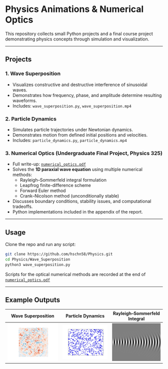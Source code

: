 # Physics Animations & Numerical Optics

This repository collects small Python projects and a final course project demonstrating physics concepts through simulation and visualization.

---

## Projects

### 1. Wave Superposition
- Visualizes constructive and destructive interference of sinusoidal waves.
- Demonstrates how frequency, phase, and amplitude determine resulting waveforms.
- Includes: `wave_superposition.py`, `wave_superposition.mp4`

### 2. Particle Dynamics
- Simulates particle trajectories under Newtonian dynamics.
- Demonstrates motion from defined initial positions and velocities.
- Includes: `particle_dynamics.py`, `particle_dynamics.mp4`

### 3. Numerical Optics (Undergraduate Final Project, Physics 325)
- Full write-up: [`numerical_optics.pdf`](numerical_optics.pdf)
- Solves the **1D paraxial wave equation** using multiple numerical methods:
  - Rayleigh–Sommerfeld integral formulation
  - Leapfrog finite-difference scheme
  - Forward Euler method
  - Crank–Nicolson method (unconditionally stable)
- Discusses boundary conditions, stability issues, and computational tradeoffs.
- Python implementations included in the appendix of the report.

---

## Usage
Clone the repo and run any script:

```bash
git clone https://github.com/hschn58/Physics.git
cd Physics/Wave_Superposition
python3 wave_superposition.py
```

Scripts for the optical numerical methods are recorded at the end of [`numerical_optics.pdf`](numerical_optics.pdf)

---

## Example Outputs

| Wave Superposition | Particle Dynamics | Rayleigh–Sommerfeld Integral |
|--------------------|-------------------|-------------------------------|
| <img src="Example_Media/wave_superposition.gif" alt="Wave Superposition" width="250"> | <img src="Example_Media/2D_particle_gas.gif" alt="Particle Dynamics" width="250"> | <img src="Example_Media/rayleigh_sommerfeld_integral.png" alt="Rayleigh–Sommerfeld Integral" width="250"> |

